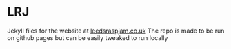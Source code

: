 # LRJ
Jekyll files for the website at [leedsraspjam.co.uk](https://leedsraspjam.co.uk)
The repo is made to be run on github pages but can be easily tweaked to run locally

